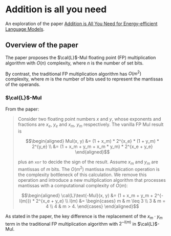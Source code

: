# Addition is all you need

An exploration of the paper [Addition is All You Need for Energy-efficient Language Models](https://arxiv.org/abs/2410.00907).

## Overview of the paper

The paper proposes the $\cal{L}$-Mul floating point (FP) multiplication algorithm
with $O(n)$ complexity, where $n$ is the number of set bits.

By contrast, the traditional FP multiplication algorithm has
$O(m^2)$ complexity, where $m$ is the number of bits
used to represent the mantissas of the operands.

### $\cal{L}$-Mul

From the paper:
>Consider two floating point numbers $x$ and $y$,
>whose exponents and fractions are $x_e$, $y_e$ and $x_m$, $y_m$ respectively.
>The vanilla FP Mul result is
>```math
>\begin{aligned}
>Mul(x, y) &= (1 + x_m) * 2^{x_e} * (1 + y_m) * 2^{y_e} \\
>          &= (1 + x_m + y_m + x_m * y_m) * 2^{x_e + y_e}
>\end{aligned}
>```
>plus an `xor` to decide the sign of the result.
>Assume $x_m$ and $y_m$ are mantissas of $m$ bits.
>The $O(m^2)$ mantissa multiplication operation is the 
>complexity bottleneck of this calculation.
>We remove this operation and introduce a new multiplication 
>algorithm that processes mantissas with a computational 
>complexity of $O(m)$:
>```math
>\begin{aligned}
>\cal{L}\text{-Mul}(x, y) &= (1 + x_m + y_m + 2^{-l(m)}) * 2^{x_e + y_e} \\
>l(m) &= \begin{cases}
>    m & m \leq 3 \\
>    3 & m = 4 \\
>    4 & m > 4.
>\end{cases}
>\end{aligned}
>```

As stated in the paper,
the key difference is the replacement of the $x_m \cdot y_m$ term
in the traditional FP multiplication algorithm
with $2^{-l(m)}$ in $\cal{L}$-Mul.

